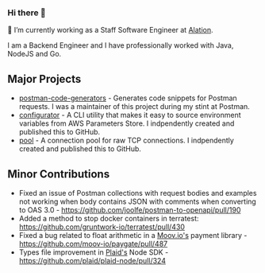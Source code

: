 ### Hi there 👋

💼 I’m currently working as a Staff Software Engineer at [Alation](https://www.alation.com/).

I am a Backend Engineer and I have professionally worked with Java, NodeJS and Go.

## Major Projects

- [postman-code-generators](https://github.com/postmanlabs/postman-code-generators) - Generates code snippets for Postman requests. I was a maintainer of this project during my stint at Postman.
- [configurator](https://github.com/banknovo/configurator) - A CLI utility that makes it easy to source environment variables from AWS Parameters Store. I indpendently created and published this to GitHub.
- [pool](https://github.com/banknovo/pool) - A connection pool for raw TCP connections. I indpendently created and published this to GitHub.

## Minor Contributions

- Fixed an issue of Postman collections with request bodies and examples not working when body contains JSON with comments when converting to OAS 3.0 - https://github.com/joolfe/postman-to-openapi/pull/190
- Added a method to stop docker containers in terratest: https://github.com/gruntwork-io/terratest/pull/430
- Fixed a bug related to float arithmetic in a [Moov.io's](https://moov.io/) payment library - https://github.com/moov-io/paygate/pull/487
- Types file improvement in [Plaid's](https://plaid.com/) Node SDK - https://github.com/plaid/plaid-node/pull/324
